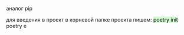 аналог pip


для введения в проект в корневой папке проекта пишем:
<mark style="background: #BBFABBA6;">poetry init</mark>
poetry e